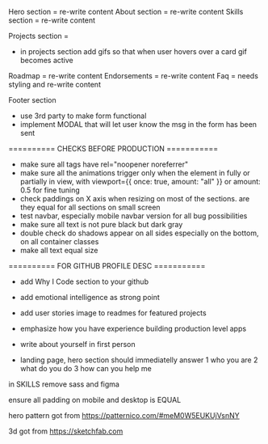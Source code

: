 Hero section = re-write content
About section = re-write content
Skills section = re-write content

Projects section =

- in projects section add gifs so that when user hovers over a card gif becomes active

Roadmap = re-write content
Endorsements = re-write content
Faq = needs styling and re-write content

Footer section

- use 3rd party to make form functional
- implement MODAL that will let user know the msg in the form has been sent

========== CHECKS BEFORE PRODUCTION ===========

- make sure all <a> tags have rel="noopener noreferrer"
- make sure all the animations trigger only when the element in fully or partially in view, with viewport={{ once: true, amount: "all" }} or amount: 0.5 for fine tuning
- check paddings on X axis when resizing on most of the sections. are they equal for all sections on small screen
- test navbar, especially mobile navbar version for all bug possibilities
- make sure all text is not pure black but dark gray
- double check do shadows appear on all sides especially on the bottom, on all container classes
- make all text equal size

========== FOR GITHUB PROFILE DESC ===========

- add Why I Code section to your github
- add emotional intelligence as strong point
- add user stories image to readmes for featured projects
- emphasize how you have experience building production level apps
- write about yourself in first person

- landing page, hero section should immediatelly answer
  1 who you are
  2 what do you do
  3 how can you help me

in SKILLS remove sass and figma

ensure all padding on mobile and desktop is EQUAL

hero pattern got from
https://patternico.com/#meM0W5EUKUjVsnNY

3d got from
https://sketchfab.com
